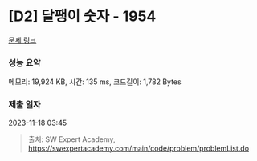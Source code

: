 # [D2] 달팽이 숫자 - 1954 

[문제 링크](https://swexpertacademy.com/main/code/problem/problemDetail.do?contestProbId=AV5PobmqAPoDFAUq) 

### 성능 요약

메모리: 19,924 KB, 시간: 135 ms, 코드길이: 1,782 Bytes

### 제출 일자

2023-11-18 03:45



> 출처: SW Expert Academy, https://swexpertacademy.com/main/code/problem/problemList.do